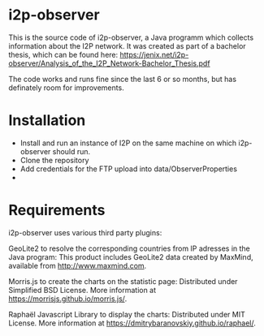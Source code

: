 # i2p-observer
This is the source code of i2p-observer, a Java programm which collects information about the I2P network.
It was created as part of a bachelor thesis, which can be found here: https://jenix.net/i2p-observer/Analysis_of_the_I2P_Network-Bachelor_Thesis.pdf

The code works and runs fine since the last 6 or so months, but has definately room for improvements.

# Installation

- Install and run an instance of I2P on the same machine on which i2p-observer should run.
- Clone the repository
- Add credentials for the FTP upload into data/ObserverProperties
- 

# Requirements
i2p-observer uses various third party plugins:

GeoLite2 to resolve the corresponding countries from IP adresses in the Java program:
This product includes GeoLite2 data created by MaxMind, available from http://www.maxmind.com.
			
Morris.js to create the charts on the statistic page:
Distributed under Simplified BSD License. More information at https://morrisjs.github.io/morris.js/.
			
Raphaël Javascript Library to display the charts:
Distributed under MIT License. More information at https://dmitrybaranovskiy.github.io/raphael/.
		
